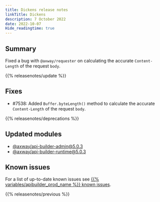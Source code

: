 ```yaml
---
title: Dickens release notes
linkTitle: Dickens
description: 7 October 2022
date: 2022-10-07
Hide_readingtime: true
---
```

## Summary
Fixed a bug with `@axway/requester` on calculating the accurate `Content-Length` of the request `body`.

{{% releasenotes/update %}}

<!-- ## Breaking changes -->

<!-- ## Features -->

## Fixes
* #7538: Added `Buffer.byteLength()` method to calculate the accurate `Content-Length` of the request `body`.

{{% releasenotes/deprecations %}}

<!-- Regenerate modules/plugins with api-builder-tools generate-release-notes script -->
## Updated modules
* [@axway/api-builder-admin@5.0.3](https://www.npmjs.com/package/@axway/api-builder-admin/v/5.0.3)
* [@axway/api-builder-runtime@5.0.3](https://www.npmjs.com/package/@axway/api-builder-runtime/v/5.0.3)

<!-- ## Updated plugins -->

## Known issues
For a list of up-to-date known issues see [{{% variables/apibuilder_prod_name %}} known issues](/docs/known_issues/).

{{% releasenotes/previous %}}
